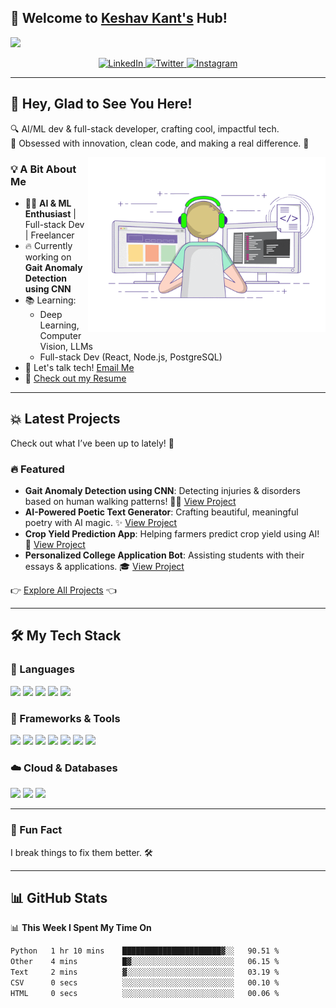 ## 🚀 Welcome to [Keshav Kant's](https://keshavkant.netlify.app/) Hub!  
<a href="https://keshavkant.netlify.app/"><img src="https://media.giphy.com/media/hvRJCLFzcasrR4ia7z/giphy.gif" width="25px"></a>

<div align="center">
  <a href="https://www.linkedin.com/in/keshavkant-ai/" target="_blank">
    <img src="https://img.shields.io/badge/LinkedIn-0A66C2?style=for-the-badge&logo=linkedin&logoColor=white" alt="LinkedIn">
  </a>
  <a href="https://twitter.com/keshavkant_" target="_blank">
    <img src="https://img.shields.io/badge/Twitter-1DA1F2?style=for-the-badge&logo=twitter&logoColor=white" alt="Twitter">
  </a>
  <a href="https://www.instagram.com/keshavkant_/" target="_blank">
    <img src="https://img.shields.io/badge/Instagram-E4405F?style=for-the-badge&logo=instagram&logoColor=white" alt="Instagram">
  </a>
</div>

---

## 👋 Hey, Glad to See You Here!  
🔍 AI/ML dev & full-stack developer, crafting cool, impactful tech.   
🎯 Obsessed with innovation, clean code, and making a real difference. 🚀  

<img align="right" alt="GIF" src="https://github.com/Keshav-Kant/Keshav-Kant/blob/master/coding.gif?raw=true" width="380" height="280" />

### 💡 A Bit About Me
- 👨‍💻 **AI & ML Enthusiast** | Full-stack Dev | Freelancer  
- 🔥 Currently working on **Gait Anomaly Detection using CNN**  
- 📚 Learning:  
  - Deep Learning, Computer Vision, LLMs  
  - Full-stack Dev (React, Node.js, PostgreSQL)  
- 💌 Let's talk tech! [Email Me](mailto:keshavkant7859@gmail.com)  
- 📝 [Check out my Resume](https://drive.google.com/file/d/1PhHmpigWJAhxPwVQH0nUWHOyBcEq1DvC/view?usp=drive_link)  

---

## 💥 Latest Projects  
Check out what I’ve been up to lately! 🚀

### 🔥 Featured

- **Gait Anomaly Detection using CNN**: Detecting injuries & disorders based on human walking patterns! 🚶‍♂️ [View Project](https://github.com/Keshav-Kant/gait-anomaly-detection)
- **AI-Powered Poetic Text Generator**: Crafting beautiful, meaningful poetry with AI magic. ✨ [View Project](https://github.com/Keshav-Kant/poetic-text-generator)
- **Crop Yield Prediction App**: Helping farmers predict crop yield using AI! 🌾 [View Project](https://github.com/Keshav-Kant/crop-yield-prediction)
- **Personalized College Application Bot**: Assisting students with their essays & applications. 🎓 [View Project](https://github.com/Keshav-Kant/college-application-bot)

👉 [Explore All Projects](https://github.com/Keshav-Kant?tab=repositories) 👈


---
## 🛠️ My Tech Stack  

### 📌 Languages
<p align="left">
  <img src="https://img.shields.io/badge/Python-3776AB?style=for-the-badge&logo=python&logoColor=white"/>
  <img src="https://img.shields.io/badge/Java-007396?style=for-the-badge&logo=java&logoColor=white"/>
  <img src="https://img.shields.io/badge/C++-00599C?style=for-the-badge&logo=cplusplus&logoColor=white"/>
  <img src="https://img.shields.io/badge/JavaScript-F7DF1E?style=for-the-badge&logo=javascript&logoColor=black"/>
  <img src="https://img.shields.io/badge/SQL-025E8C?style=for-the-badge&logo=database&logoColor=white"/>
</p>



### 🚀 Frameworks & Tools  
<p align="left">
  <img src="https://img.shields.io/badge/TensorFlow-FF6F00?style=for-the-badge&logo=tensorflow&logoColor=white"/>
  <img src="https://img.shields.io/badge/Keras-D00000?style=for-the-badge&logo=keras&logoColor=white"/>
  <img src="https://img.shields.io/badge/PyTorch-EE4C2C?style=for-the-badge&logo=pytorch&logoColor=white"/>
  <img src="https://img.shields.io/badge/NLP-4F75E6?style=for-the-badge&logo=language&logoColor=white"/>
  <img src="https://img.shields.io/badge/React-20232a?style=for-the-badge&logo=react&logoColor=61DAFB"/>
  <img src="https://img.shields.io/badge/Node.js-43853D?style=for-the-badge&logo=node.js&logoColor=white"/>
  <img src="https://img.shields.io/badge/Express.js-404d59?style=for-the-badge&logo=express&logoColor=white"/>
</p>


### ☁️ Cloud & Databases  
<p align="left">
  <img src="https://img.shields.io/badge/MongoDB-4ea94b?style=for-the-badge&logo=mongodb&logoColor=white"/>
  <img src="https://img.shields.io/badge/MySQL-4479A1?style=for-the-badge&logo=mysql&logoColor=white"/>
  <img src="https://img.shields.io/badge/GitHub_Pages-222?style=for-the-badge&logo=github&logoColor=white"/>
</p>


---

### 🎯 Fun Fact  
I break things to fix them better. 🛠️  

---

## 📊 GitHub Stats  

📊 <b>This Week I Spent My Time On</b>

<!--START_SECTION:waka-->

```txt
Python   1 hr 10 mins    ██████████████████████▓░░   90.51 %
Other    4 mins          █▓░░░░░░░░░░░░░░░░░░░░░░░   06.15 %
Text     2 mins          ▓░░░░░░░░░░░░░░░░░░░░░░░░   03.19 %
CSV      0 secs          ░░░░░░░░░░░░░░░░░░░░░░░░░   00.10 %
HTML     0 secs          ░░░░░░░░░░░░░░░░░░░░░░░░░   00.06 %
```

<!--END_SECTION:waka-->
